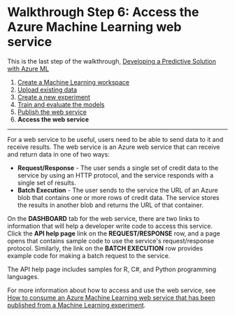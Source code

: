 <properties 
	pageTitle="Step 6: Access the Machine Learning web service | Microsoft Azure" 
	description="Step 6 of the Develop a predictive solution walkthrough: Access an active Azure Machine Learning web service." 
	services="machine-learning" 
	documentationCenter="" 
	authors="garyericson" 
	manager="paulettm" 
	editor="cgronlun"/>

<tags 
	ms.service="machine-learning" 
	ms.workload="data-services" 
	ms.tgt_pltfrm="na" 
	ms.devlang="na" 
	ms.topic="article" 
	ms.date="07/10/2015" 
	ms.author="garye"/>


# Walkthrough Step 6: Access the Azure Machine Learning web service

This is the last step of the walkthrough, [Developing a Predictive Solution with Azure ML](machine-learning-walkthrough-develop-predictive-solution.md)


1.	[Create a Machine Learning workspace](machine-learning-walkthrough-1-create-ml-workspace.md)
2.	[Upload existing data](machine-learning-walkthrough-2-upload-data.md)
3.	[Create a new experiment](machine-learning-walkthrough-3-create-new-experiment.md)
4.	[Train and evaluate the models](machine-learning-walkthrough-4-train-and-evaluate-models.md)
5.	[Publish the web service](machine-learning-walkthrough-5-publish-web-service.md)
6.	**Access the web service**

----------

For a web service to be useful, users need to be able to send data to it and receive results. The web service is an Azure web service that can receive and return data in one of two ways:  

-	**Request/Response** - The user sends a single set of credit data to the service by using an HTTP protocol, and the service responds with a single set of results.
-	**Batch Execution** - The user sends to the service the URL of an Azure blob that contains one or more rows of credit data. The service stores the results in another blob and returns the URL of that container.  

On the **DASHBOARD** tab for the web service, there are two links to information that will help a developer write code to access this service. Click the **API help page** link on the **REQUEST/RESPONSE** row, and a page opens that contains sample code to use the service's request/response protocol. Similarly, the link on the **BATCH EXECUTION** row provides example code for making a batch request to the service.  

The API help page includes samples for R, C#, and Python programming languages. 

For more information about how to access and use the web service, see [How to consume an Azure Machine Learning web service that has been published from a Machine Learning experiment](machine-learning-consume-web-services.md).
